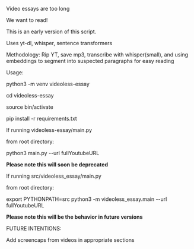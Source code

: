 Video essays are too long

We want to read!

This is an early version of this script.

Uses yt-dl, whisper, sentence transformers

Methodology: Rip YT, save mp3, transcribe with whisper(small), and using embeddings to segment into suspected paragraphs for easy reading

Usage:

python3 -m venv videoless-essay

cd videoless-essay

source bin/activate

pip install -r requirements.txt


If running videoless-essay/main.py

from root directory:

python3 main.py --url fullYoutubeURL


**Please note this will soon be deprecated**


If running src/videoless_essay/main.py

from root directory:

export PYTHONPATH=src
python3 -m videoless_essay.main --url fullYoutubeURL

**Please note this will be the behavior in future versions**

FUTURE INTENTIONS:

Add screencaps from videos in appropriate sections